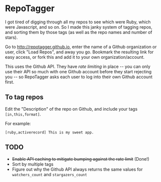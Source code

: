 # RepoTagger

I got tired of digging through all my repos to see which were Ruby, which were Javascript, and so on. So I made this janky system of tagging repos, and sorting them by those tags (as well as the repo names and number of stars).

Go to http://repotagger.github.io, enter the name of a Github organization or user, click "Load Repos", and away you go. Bookmark the resulting link for easy access, or fork this and add it to your own organization/account.

This uses the Github API. They have *rate limiting* in place -- you can only use their API so much with one Github account before they start rejecting you -- so RepoTagger asks each user to log into their own Github account first.

## To tag repos

Edit the "Description" of the repo on Github, and include your tags `[in,this,format]`.

For example:

```
[ruby,activerecord] This is my sweet app.
```

## TODO

- ~~Enable API caching to mitigate bumping against the rate limit~~ (Done!)
- Sort by multiple tags
- Figure out why the Github API always returns the same values for `watchers_count` and `stargazers_count`
